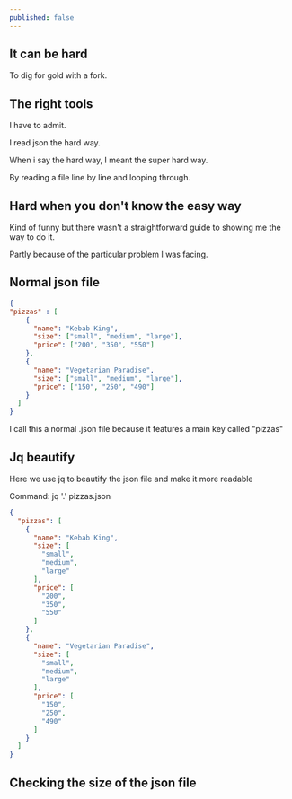 ```yaml
---
published: false
---
```

## It can be hard

To dig for gold with a fork.

## The right tools
I have to admit.

I read json the hard way.

When i say the hard way, I meant the super hard way.

By reading a file line by line and looping through.

## Hard when you don't know the easy way
Kind of funny but there wasn't a straightforward guide to showing me the way to do it.

Partly because of the particular problem I was facing.

## Normal json file
```json
{
"pizzas" : [
	{
      "name": "Kebab King",
      "size": ["small", "medium", "large"],
      "price": ["200", "350", "550"]
    },
	{
      "name": "Vegetarian Paradise",
      "size": ["small", "medium", "large"],
      "price": ["150", "250", "490"]
    }
  ]
} 
```
I call this a normal .json file because it features a main key called "pizzas"


## Jq beautify
Here we use jq to beautify the json file and make it more readable

Command: jq '.' pizzas.json
```json
{
  "pizzas": [
    {
      "name": "Kebab King",
      "size": [
        "small",
        "medium",
        "large"
      ],
      "price": [
        "200",
        "350",
        "550"
      ]
    },
    {
      "name": "Vegetarian Paradise",
      "size": [
        "small",
        "medium",
        "large"
      ],
      "price": [
        "150",
        "250",
        "490"
      ]
    }
  ]
}

```
## Checking the size of the json file